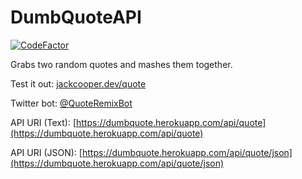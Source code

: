 # DumbQuoteAPI

[![CodeFactor](https://www.codefactor.io/repository/github/pog7776/dumbquoteapi/badge)](https://www.codefactor.io/repository/github/pog7776/dumbquoteapi)

Grabs two random quotes and mashes them together.

Test it out: [jackcooper.dev/quote](https://jackcooper.dev/quote)

Twitter bot: [@QuoteRemixBot](https://twitter.com/QuoteRemixBot)

API URI (Text): [https://dumbquote.herokuapp.com/api/quote](https://dumbquote.herokuapp.com/api/quote)

API URI (JSON): [https://dumbquote.herokuapp.com/api/quote/json](https://dumbquote.herokuapp.com/api/quote/json)
